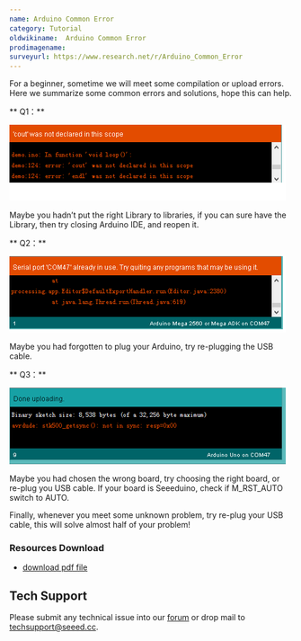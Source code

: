 ```yaml
---
name: Arduino Common Error
category: Tutorial
oldwikiname:  Arduino Common Error
prodimagename:
surveyurl: https://www.research.net/r/Arduino_Common_Error
---
```

For a beginner, sometime we will meet some compilation or upload errors. Here we summarize some common errors and solutions, hope this can help.

** Q1：**

![](https://github.com/SeeedDocument/Arduino_Common_Error/raw/master/img/常见错误11.png)

Maybe you hadn’t put the right Library to libraries, if you can sure have the Library, then try closing Arduino IDE, and reopen it.

** Q2：**

![](https://github.com/SeeedDocument/Arduino_Common_Error/raw/master/img/常见错误12.png)

Maybe you had forgotten to plug your Arduino, try re-plugging the USB cable.

** Q3：**

![](https://github.com/SeeedDocument/Arduino_Common_Error/raw/master/img/常见错误13.png)

Maybe you had chosen the wrong board, try choosing the right board, or re-plug you USB cable. If your board is Seeeduino, check if M_RST_AUTO switch to AUTO.

Finally, whenever you meet some unknown problem, try re-plug your USB cable, this will solve almost half of your problem!

###   Resources Download

- [download pdf file](https://github.com/SeeedDocument/Arduino_Common_Error/raw/master/res/Arduino_common_error.pdf)

## Tech Support
Please submit any technical issue into our [forum](http://forum.seeedstudio.com/) or drop mail to techsupport@seeed.cc. 